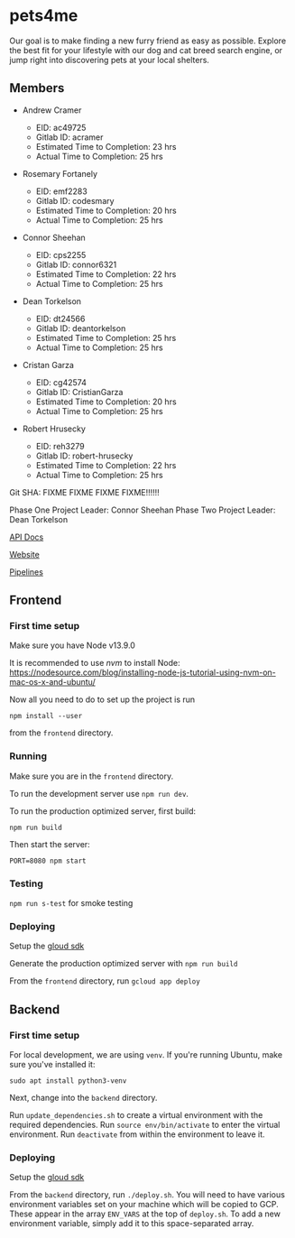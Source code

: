 # pets4me
Our goal is to make finding a new furry friend as easy as possible. Explore the best fit for your lifestyle with our dog and cat breed search engine, or jump right into discovering pets at your local shelters.

## Members
* Andrew Cramer
    * EID: ac49725
    * Gitlab ID: acramer
    * Estimated Time to Completion: 23 hrs
    * Actual Time to Completion: 25 hrs


* Rosemary Fortanely 
    * EID: emf2283
    * Gitlab ID: codesmary
    * Estimated Time to Completion: 20 hrs
    * Actual Time to Completion: 25 hrs


* Connor Sheehan 
    * EID: cps2255
    * Gitlab ID: connor6321
    * Estimated Time to Completion: 22 hrs
    * Actual Time to Completion: 25 hrs


* Dean Torkelson
    * EID: dt24566
    * Gitlab ID: deantorkelson
    * Estimated Time to Completion: 25 hrs
    * Actual Time to Completion: 25 hrs


* Cristan Garza
    * EID: cg42574
    * Gitlab ID: CristianGarza
    * Estimated Time to Completion: 20 hrs
    * Actual Time to Completion: 25 hrs


* Robert Hrusecky
    * EID: reh3279
    * Gitlab ID: robert-hrusecky
    * Estimated Time to Completion: 22 hrs
    * Actual Time to Completion: 25 hrs

Git SHA: FIXME FIXME FIXME FIXME!!!!!!

Phase One Project Leader: Connor Sheehan
Phase Two Project Leader: Dean Torkelson

[API Docs](https://documenter.getpostman.com/view/10430017/SzYYzJDX?version=latest)

[Website](https://www.pets4.me)

[Pipelines](https://gitlab.com/acramer/pets4me/pipelines)

## Frontend

### First time setup

Make sure you have Node v13.9.0

It is recommended to use *nvm* to install Node:
https://nodesource.com/blog/installing-node-js-tutorial-using-nvm-on-mac-os-x-and-ubuntu/

Now all you need to do to set up the project is run

`npm install --user`

from the `frontend` directory.

### Running

Make sure you are in the `frontend` directory.

To run the development server use `npm run dev`.

To run the production optimized server, first build:

`npm run build`

Then start the server:

`PORT=8080 npm start`

### Testing

`npm run s-test` for smoke testing

### Deploying

Setup the [gloud sdk](https://cloud.google.com/sdk/docs)

Generate the production optimized server with `npm run build`

From the `frontend` directory, run `gcloud app deploy` 

## Backend

### First time setup

For local development, we are using `venv`. If you're running Ubuntu, make sure you've installed it:

`sudo apt install python3-venv`

Next, change into the `backend` directory.

Run `update_dependencies.sh` to create a virtual environment with the required dependencies.
Run `source env/bin/activate` to enter the virtual environment.
Run `deactivate` from within the environment to leave it.

### Deploying

Setup the [gloud sdk](https://cloud.google.com/sdk/docs)

From the `backend` directory, run `./deploy.sh`. You will need to have various
environment variables set on your machine which will be copied to GCP. These
appear in the array `ENV_VARS` at the top of `deploy.sh`. To add a new
environment variable, simply add it to this space-separated array.
